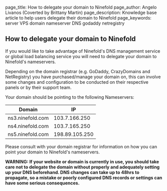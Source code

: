 page_title:       How to delegate your domain to Ninefold
page_author:      Angelo Livanos (Coverted by Brittany Martin)
page_description: Knowledge base article to help users delegate their domain to Ninefold
page_keywords:    server VPS domain nameserver DNS godaddy netregistry 

## How to delegate your domain to Ninefold

If you would like to take advantage of Ninefold's DNS management service or global load balancing service you will need to delegate your domain to Ninefold's nameservers.

Depending on the domain registrar (e.g. GoDaddy, CrazyDomains and NetRegistry) you have purchased/manage your domain on, this can involve some changes and configuration to be conducted on their respective panels or by their support team.

Your domain should be pointing to the following Nameservers:

| Domain           | IP             | 
|------------------|----------------|
| ns3.ninefold.com | 103.7.166.250  |   
| ns4.ninefold.com | 103.7.165.250  |   
| ns5.ninefold.com | 198.89.105.250 |  

Please consult with your domain registrar for information on how you can point your domain to Ninefold's nameservers.

__WARNING: If your website or domain is currently in use, you should take care not to delegate the domain without properly and adequately setting up your DNS beforehand. DNS changes can take up to 48hrs to propagate, so a mistake or poorly configured DNS records or settings can have some serious consequences.__
